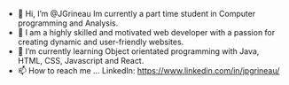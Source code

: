 - 👋 Hi, I’m @JGrineau Im currently a part time student in Computer programming and Analysis.
- 👀 I am a highly skilled and motivated web developer with a passion for creating dynamic and user-friendly websites. 
- 🌱 I’m currently learning Object orientated programming with Java, HTML, CSS, Javascript and React. 
- 📫 How to reach me ... LinkedIn: https://www.linkedin.com/in/jpgrineau/

<!---
JGrineau/JGrineau is a ✨ special ✨ repository because its `README.md` (this file) appears on your GitHub profile.
You can click the Preview link to take a look at your changes.
--->
